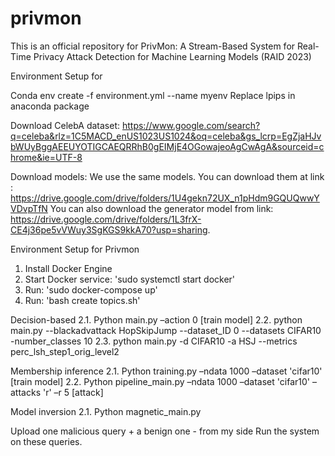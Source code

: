 # privmon
This is an official repository for PrivMon: A Stream-Based System for Real-Time Privacy Attack Detection for Machine Learning Models (RAID 2023)


Environment Setup for 

Conda env create -f environment.yml --name myenv
Replace lpips in anaconda package 

Download CelebA dataset:
https://www.google.com/search?q=celeba&rlz=1C5MACD_enUS1023US1024&oq=celeba&gs_lcrp=EgZjaHJvbWUyBggAEEUYOTIGCAEQRRhB0gEIMjE4OGowajeoAgCwAgA&sourceid=chrome&ie=UTF-8

Download models:
We use the same models. You can download them at link : https://drive.google.com/drive/folders/1U4gekn72UX_n1pHdm9GQUQwwYVDvpTfN
You can also download the generator model from link: https://drive.google.com/drive/folders/1L3frX-CE4j36pe5vVWuy3SgKGS9kkA70?usp=sharing.

Environment Setup for Privmon
1. Install Docker Engine
2. Start Docker service: 'sudo systemctl start docker'
3. Run: 'sudo docker-compose up'
4. Run: 'bash create topics.sh'

Decision-based 
2.1. Python main.py –action 0 [train model]
2.2. python main.py --blackadvattack HopSkipJump --dataset_ID 0 --datasets CIFAR10 -number_classes 10
2.3. python main.py -d CIFAR10 -a HSJ --metrics perc_lsh_step1_orig_level2

Membership inference 
2.1. Python training.py –ndata 1000 –dataset 'cifar10' [train model]
2.2. Python pipeline_main.py –ndata 1000 –dataset 'cifar10' –attacks 'r' –r 5 [attack]

Model inversion 
2.1. Python magnetic_main.py

Upload one malicious query + a benign one - from my side
Run the system on these queries. 
